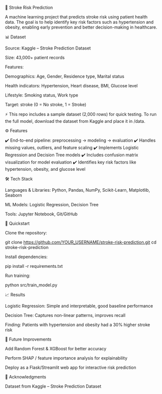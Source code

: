 🧠 Stroke Risk Prediction

A machine learning project that predicts stroke risk using patient health data. The goal is to help identify key risk factors such as hypertension and obesity, enabling early prevention and better decision-making in healthcare.

📊 Dataset

Source: Kaggle – Stroke Prediction Dataset

Size: 43,000+ patient records

Features:

Demographics: Age, Gender, Residence type, Marital status

Health indicators: Hypertension, Heart disease, BMI, Glucose level

Lifestyle: Smoking status, Work type

Target: stroke (0 = No stroke, 1 = Stroke)

⚡ This repo includes a sample dataset (2,000 rows) for quick testing. To run the full model, download the dataset from Kaggle and place it in /data.

⚙️ Features

✔️ End-to-end pipeline: preprocessing → modeling → evaluation
✔️ Handles missing values, outliers, and feature scaling
✔️ Implements Logistic Regression and Decision Tree models
✔️ Includes confusion matrix visualization for model evaluation
✔️ Identifies key risk factors like hypertension, obesity, and glucose level

🛠️ Tech Stack

Languages & Libraries: Python, Pandas, NumPy, Scikit-Learn, Matplotlib, Seaborn

ML Models: Logistic Regression, Decision Tree

Tools: Jupyter Notebook, Git/GitHub

🚀 Quickstart

Clone the repository:

git clone https://github.com/YOUR_USERNAME/stroke-risk-prediction.git
cd stroke-risk-prediction

Install dependencies:

pip install -r requirements.txt

Run training:

python src/train_model.py

📈 Results

Logistic Regression: Simple and interpretable, good baseline performance

Decision Tree: Captures non-linear patterns, improves recall

Finding: Patients with hypertension and obesity had a 30% higher stroke risk

🎯 Future Improvements

Add Random Forest & XGBoost for better accuracy

Perform SHAP / feature importance analysis for explainability

Deploy as a Flask/Streamlit web app for interactive risk prediction

🙌 Acknowledgments

Dataset from Kaggle – Stroke Prediction Dataset


